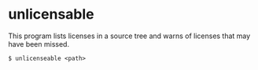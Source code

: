 # unlicensable

This program lists licenses in a source tree and warns of licenses that may have been missed.

```
$ unlicenseable <path>
```
